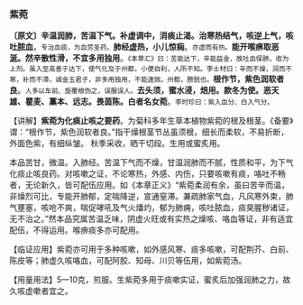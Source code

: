 ### 紫菀

**〔原文〕辛温润肺，苦温下气。补虚调中，消痰止渴。治寒热结气，咳逆上气，咳吐脓血**，<small>专治血痰，为血劳圣药。</small>**肺经虚热，小儿惊痫**。<small>亦虚而有热。</small>**能开喉痹取恶涎。然辛散性滑，不宜多用独用**。<small>《本草汇》曰：苦能达下，辛能益金，故吐血保肺，收为上剂。虽入至高善于达下，使气化及于州都，小便自利，人所不知。李士材曰：辛而不燥，润而不寒，补而不滞，诚金玉君子，非多用独用，不能速效。州都，膀胱也。</small>**根作节，紫色润软者良**。<small>人多以车前、旋覆根伪之，误服误人。</small>**去头须，蜜水浸，焙用。款冬为使。恶天雄、瞿麦、藁本、远志。畏茵陈。白者名女菀**。<small>李时珍曰：紫入血分、白入气分。</small>

【讲解】**紫菀为化痰止咳之要药**。为菊科多年生草本植物紫菀的根及根茎。《备要》谓：“根作节，紫色润软者良。”指干燥根茎节丛虽须根，细长而柔软，不易折断，外面色紫，有细纵皱。 秋季采收，晒干切段。生用或蜜炙用。

本品苦甘，微温。入肺经。苦温下气而不燥，甘温润肺而不腻，性质和平，为下气化痰止咳良药。对咳嗽之证，不论寒热，外感、内伤，只要咳嗽有痰，咯吐不畅者，无论新久，皆可配伍应用。如《本章正义》“紫菀柔润有余，虽曰苦辛而温，非燥烈可比，专能开肺郁，定喘降逆，宣通窒滞。兼疏肺家气血，凡风寒外束，肺气壅塞，咳呛不爽，喘促哮吼及气火燔灼，郁为肺痈，咳吐脓血，痰臭腥秽诸证，无不治之。”然本品究属苦温乏味，阴虚火旺或有实热之燥咳、咯血等证，非有适宜配伍，不得运用。喉痹痰多亦可配用。

【临证应用】紫菀亦可用于多种咳嗽，如外感风寒、痰多咳嗽，可配荆芥、白前、陈皮等；肺虚久咳咯血，可配阿胶、知母、川贝等伍用，如紫菀汤。

【用量用法】5—10克，煎服。生紫菀多用于痰嗽实证，蜜炙后加强润肺之力，故久咳虚嗽者宜之。
